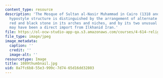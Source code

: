 ```yaml
---
content_type: resource
description: 'The Mosque of Sultan al-Nasir Muhammad in Cairo (1318 and 1335): this
  hypostyle structure is distinguished by the arrangement of alternate courses of
  red and black stone in its arches and niches, and by its two unusual minarets which
  may have been a direct import from Ilkhanid Iran.'
file: https://ol-ocw-studio-app-qa.s3.amazonaws.com/courses/4-614-religious-architecture-and-islamic-cultures-fall-2002/8a7fc6b855e3999c7d7465d16dd32803_1089thumbnail.jpg
file_type: image/jpeg
image_metadata:
  caption: ''
  credit: ''
  image-alt: ''
resourcetype: Image
title: 1089thumbnail.jpg
uid: 8a7fc6b8-55e3-999c-7d74-65d16dd32803
---
```

